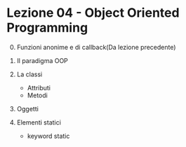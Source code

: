 # Lezione 04 - Object Oriented Programming

0. Funzioni anonime e di callback(Da lezione precedente)

1. Il paradigma OOP

2. La classi
    - Attributi
    - Metodi

3. Oggetti

4. Elementi statici
    - keyword static